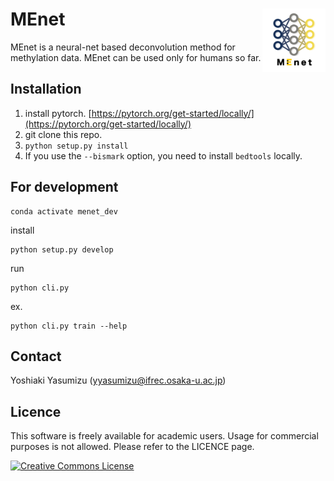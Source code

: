 # MEnet <img src="./img/MEnet.png" width="20%" align="right" />

MEnet is a neural-net based deconvolution method for methylation data. MEnet can be used only for humans so far.

## Installation

1. install pytorch. [https://pytorch.org/get-started/locally/](https://pytorch.org/get-started/locally/)
2. git clone this repo.
3. `python setup.py install`
4. If you use the `--bismark` option, you need to install `bedtools` locally.

## For development

```
conda activate menet_dev
```

install 

```
python setup.py develop
```

run 

```
python cli.py
```

ex.

```
python cli.py train --help
```

## Contact

Yoshiaki Yasumizu ([yyasumizu@ifrec.osaka-u.ac.jp](yyasumizu@ifrec.osaka-u.ac.jp))

## Licence

This software is freely available for academic users. Usage for commercial purposes is not allowed. Please refer to the LICENCE page.

<a rel="license" href="http://creativecommons.org/licenses/by-nc/4.0/"><img alt="Creative Commons License" style="border-width:0" src="https://i.creativecommons.org/l/by-nc/4.0/88x31.png" /></a>
